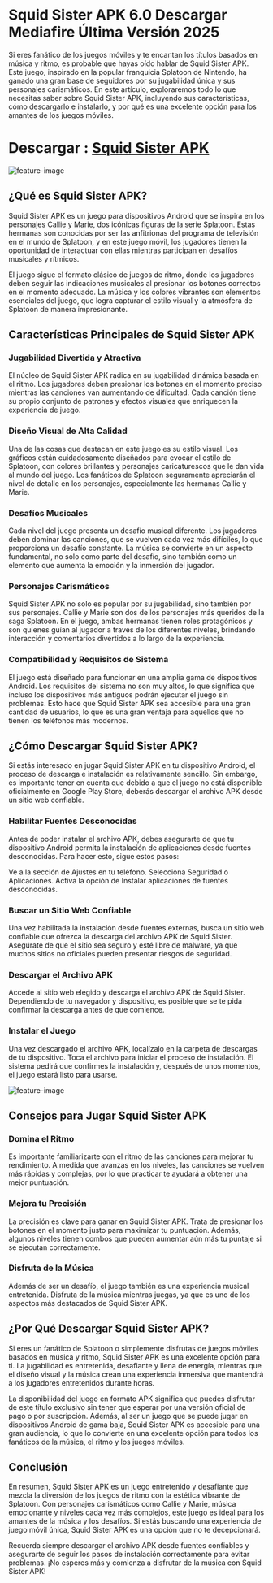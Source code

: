 # Squid Sister APK 6.0 Descargar Mediafire Última Versión 2025
Si eres fanático de los juegos móviles y te encantan los títulos basados en música y ritmo, es probable que hayas oído hablar de Squid Sister APK. Este juego, inspirado en la popular franquicia Splatoon de Nintendo, ha ganado una gran base de seguidores por su jugabilidad única y sus personajes carismáticos. En este artículo, exploraremos todo lo que necesitas saber sobre Squid Sister APK, incluyendo sus características, cómo descargarlo e instalarlo, y por qué es una excelente opción para los amantes de los juegos móviles.

# Descargar : [Squid Sister APK](https://modilimitado.io/squid-sister-apk)

![feature-image](https://encrypted-tbn0.gstatic.com/images?q=tbn:ANd9GcQgK9RM6NPh6Fp8CyqVkjA7eJjArNSmMhXi3g&s)

## ¿Qué es Squid Sister APK?
Squid Sister APK es un juego para dispositivos Android que se inspira en los personajes Callie y Marie, dos icónicas figuras de la serie Splatoon. Estas hermanas son conocidas por ser las anfitrionas del programa de televisión en el mundo de Splatoon, y en este juego móvil, los jugadores tienen la oportunidad de interactuar con ellas mientras participan en desafíos musicales y rítmicos.

El juego sigue el formato clásico de juegos de ritmo, donde los jugadores deben seguir las indicaciones musicales al presionar los botones correctos en el momento adecuado. La música y los colores vibrantes son elementos esenciales del juego, que logra capturar el estilo visual y la atmósfera de Splatoon de manera impresionante.

## Características Principales de Squid Sister APK

### Jugabilidad Divertida y Atractiva
El núcleo de Squid Sister APK radica en su jugabilidad dinámica basada en el ritmo. Los jugadores deben presionar los botones en el momento preciso mientras las canciones van aumentando de dificultad. Cada canción tiene su propio conjunto de patrones y efectos visuales que enriquecen la experiencia de juego.

### Diseño Visual de Alta Calidad
Una de las cosas que destacan en este juego es su estilo visual. Los gráficos están cuidadosamente diseñados para evocar el estilo de Splatoon, con colores brillantes y personajes caricaturescos que le dan vida al mundo del juego. Los fanáticos de Splatoon seguramente apreciarán el nivel de detalle en los personajes, especialmente las hermanas Callie y Marie.

### Desafíos Musicales
Cada nivel del juego presenta un desafío musical diferente. Los jugadores deben dominar las canciones, que se vuelven cada vez más difíciles, lo que proporciona un desafío constante. La música se convierte en un aspecto fundamental, no solo como parte del desafío, sino también como un elemento que aumenta la emoción y la inmersión del jugador.

### Personajes Carismáticos
Squid Sister APK no solo es popular por su jugabilidad, sino también por sus personajes. Callie y Marie son dos de los personajes más queridos de la saga Splatoon. En el juego, ambas hermanas tienen roles protagónicos y son quienes guían al jugador a través de los diferentes niveles, brindando interacción y comentarios divertidos a lo largo de la experiencia.

### Compatibilidad y Requisitos de Sistema
El juego está diseñado para funcionar en una amplia gama de dispositivos Android. Los requisitos del sistema no son muy altos, lo que significa que incluso los dispositivos más antiguos podrán ejecutar el juego sin problemas. Esto hace que Squid Sister APK sea accesible para una gran cantidad de usuarios, lo que es una gran ventaja para aquellos que no tienen los teléfonos más modernos.

## ¿Cómo Descargar Squid Sister APK?
Si estás interesado en jugar Squid Sister APK en tu dispositivo Android, el proceso de descarga e instalación es relativamente sencillo. Sin embargo, es importante tener en cuenta que debido a que el juego no está disponible oficialmente en Google Play Store, deberás descargar el archivo APK desde un sitio web confiable.

### Habilitar Fuentes Desconocidas
Antes de poder instalar el archivo APK, debes asegurarte de que tu dispositivo Android permita la instalación de aplicaciones desde fuentes desconocidas. Para hacer esto, sigue estos pasos:

Ve a la sección de Ajustes en tu teléfono.
Selecciona Seguridad o Aplicaciones.
Activa la opción de Instalar aplicaciones de fuentes desconocidas.

### Buscar un Sitio Web Confiable
Una vez habilitada la instalación desde fuentes externas, busca un sitio web confiable que ofrezca la descarga del archivo APK de Squid Sister. Asegúrate de que el sitio sea seguro y esté libre de malware, ya que muchos sitios no oficiales pueden presentar riesgos de seguridad.

### Descargar el Archivo APK
Accede al sitio web elegido y descarga el archivo APK de Squid Sister. Dependiendo de tu navegador y dispositivo, es posible que se te pida confirmar la descarga antes de que comience.

### Instalar el Juego
Una vez descargado el archivo APK, localízalo en la carpeta de descargas de tu dispositivo. Toca el archivo para iniciar el proceso de instalación. El sistema pedirá que confirmes la instalación y, después de unos momentos, el juego estará listo para usarse.

![feature-image](https://cdn.apkmia.com/userfiles/images/squid-sister-apk-mod.jpg)

## Consejos para Jugar Squid Sister APK

### Domina el Ritmo
Es importante familiarizarte con el ritmo de las canciones para mejorar tu rendimiento. A medida que avanzas en los niveles, las canciones se vuelven más rápidas y complejas, por lo que practicar te ayudará a obtener una mejor puntuación.

### Mejora tu Precisión
La precisión es clave para ganar en Squid Sister APK. Trata de presionar los botones en el momento justo para maximizar tu puntuación. Además, algunos niveles tienen combos que pueden aumentar aún más tu puntaje si se ejecutan correctamente.

### Disfruta de la Música
Además de ser un desafío, el juego también es una experiencia musical entretenida. Disfruta de la música mientras juegas, ya que es uno de los aspectos más destacados de Squid Sister APK.

## ¿Por Qué Descargar Squid Sister APK?
Si eres un fanático de Splatoon o simplemente disfrutas de juegos móviles basados en música y ritmo, Squid Sister APK es una excelente opción para ti. La jugabilidad es entretenida, desafiante y llena de energía, mientras que el diseño visual y la música crean una experiencia inmersiva que mantendrá a los jugadores entretenidos durante horas.

La disponibilidad del juego en formato APK significa que puedes disfrutar de este título exclusivo sin tener que esperar por una versión oficial de pago o por suscripción. Además, al ser un juego que se puede jugar en dispositivos Android de gama baja, Squid Sister APK es accesible para una gran audiencia, lo que lo convierte en una excelente opción para todos los fanáticos de la música, el ritmo y los juegos móviles.

## Conclusión
En resumen, Squid Sister APK es un juego entretenido y desafiante que mezcla la diversión de los juegos de ritmo con la estética vibrante de Splatoon. Con personajes carismáticos como Callie y Marie, música emocionante y niveles cada vez más complejos, este juego es ideal para los amantes de la música y los desafíos. Si estás buscando una experiencia de juego móvil única, Squid Sister APK es una opción que no te decepcionará.

Recuerda siempre descargar el archivo APK desde fuentes confiables y asegurarte de seguir los pasos de instalación correctamente para evitar problemas. ¡No esperes más y comienza a disfrutar de la música con Squid Sister APK!
